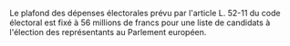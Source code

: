 Le plafond des dépenses électorales prévu par l'article L. 52-11 du code électoral est fixé à 56 millions de francs pour une liste de candidats à l'élection des représentants au Parlement européen.
